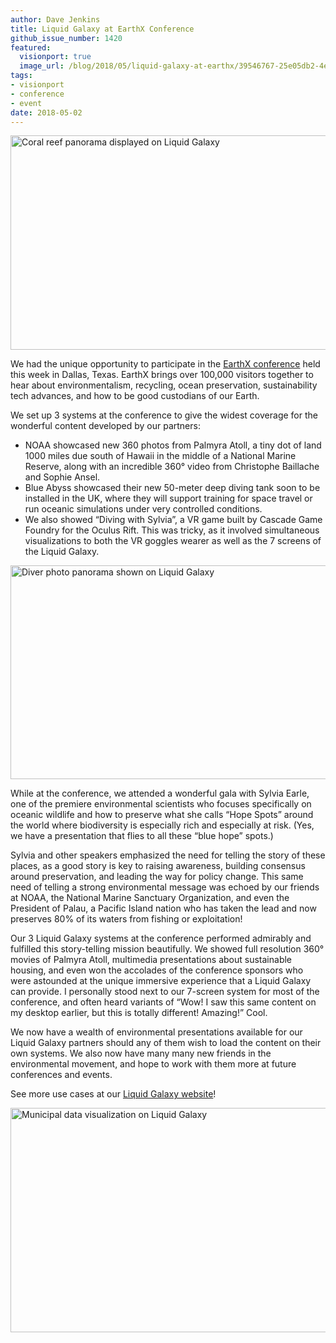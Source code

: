 ```yaml
---
author: Dave Jenkins
title: Liquid Galaxy at EarthX Conference
github_issue_number: 1420
featured:
  visionport: true
  image_url: /blog/2018/05/liquid-galaxy-at-earthx/39546767-25e05db2-4e1b-11e8-969a-6e1f2403d02a-sm.jpg
tags:
- visionport
- conference
- event
date: 2018-05-02
---
```

<img src="/blog/2018/05/liquid-galaxy-at-earthx/39546767-25e05db2-4e1b-11e8-969a-6e1f2403d02a-sm.jpg" width="770" height="343" alt="Coral reef panorama displayed on Liquid Galaxy" />

We had the unique opportunity to participate in the [EarthX conference](https://www.earthx.org/) held this week in Dallas, Texas. EarthX brings over 100,000 visitors together to hear about environmentalism, recycling, ocean preservation, sustainability tech advances, and how to be good custodians of our Earth.

We set up 3 systems at the conference to give the widest coverage for the wonderful content developed by our partners:

* NOAA showcased new 360 photos from Palmyra Atoll, a tiny dot of land 1000 miles due south of Hawaii in the middle of a National Marine Reserve, along with an incredible 360° video from Christophe Baillache and Sophie Ansel.
* Blue Abyss showcased their new 50-meter deep diving tank soon to be installed in the UK, where they will support training for space travel or run oceanic simulations under very controlled conditions.
* We also showed “Diving with Sylvia”, a VR game built by Cascade Game Foundry for the Oculus Rift. This was tricky, as it involved simultaneous visualizations to both the VR goggles wearer as well as the 7 screens of the Liquid Galaxy.

<img src="/blog/2018/05/liquid-galaxy-at-earthx/39546748-169540e8-4e1b-11e8-8c6f-184330e0a911-sm.jpg" width="770" height="342" alt="Diver photo panorama shown on Liquid Galaxy" />

While at the conference, we attended a wonderful gala with Sylvia Earle, one of the premiere environmental scientists who focuses specifically on oceanic wildlife and how to preserve what she calls “Hope Spots” around the world where biodiversity is especially rich and especially at risk. (Yes, we have a presentation that flies to all these “blue hope” spots.)

Sylvia and other speakers emphasized the need for telling the story of these places, as a good story is key to raising awareness, building consensus around preservation, and leading the way for policy change. This same need of telling a strong environmental message was echoed by our friends at NOAA, the National Marine Sanctuary Organization, and even the President of Palau, a Pacific Island nation who has taken the lead and now preserves 80% of its waters from fishing or exploitation!

Our 3 Liquid Galaxy systems at the conference performed admirably and fulfilled this story-telling mission beautifully. We showed full resolution 360° movies of Palmyra Atoll, multimedia presentations about sustainable housing, and even won the accolades of the conference sponsors who were astounded at the unique immersive experience that a Liquid Galaxy can provide. I personally stood next to our 7-screen system for most of the conference, and often heard variants of “Wow! I saw this same content on my desktop earlier, but this is totally different! Amazing!” Cool.

We now have a wealth of environmental presentations available for our Liquid Galaxy partners should any of them wish to load the content on their own systems. We also now have many many new friends in the environmental movement, and hope to work with them more at future conferences and events.

See more use cases at our [Liquid Galaxy website](https://www.visionport.com/)!

<img src="/blog/2018/05/liquid-galaxy-at-earthx/39546760-1eeb13ee-4e1b-11e8-930c-8b2fff5c3eca-sm.jpg" width="770" height="359" alt="Municipal data visualization on Liquid Galaxy" />

